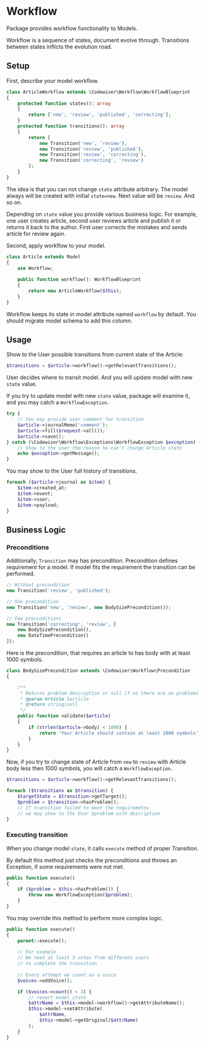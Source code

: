 # Workflow

Package provides workflow functionality to Models.

Workflow is a sequence of states, document evolve through. 
Transitions between states inflicts the evolution road.


## Setup

First, describe your model workflow.

```php
class ArticleWorkflow extends \Codewiser\Workflow\WorkflowBlueprint
{
    protected function states(): array
    {
        return ['new', 'review', 'published', 'correcting'];
    }
    protected function transitions(): array
    {
        return [
            new Transition('new', 'review'),
            new Transition('review', 'published'),
            new Transition('review', 'correcting'),
            new Transition('correcting', 'review')
        ];
    }
}
```

The idea is that you can not change `state` attribute arbitrary.
The model always will be created with initial `state=new`.
Next value will be `review`. And so on.

Depending on `state` value you provide various business logic.
For example, one user creates article, 
second user reviews article 
and publish it or returns it back to the author.
First user corrects the mistakes and sends article for review again.

Second, apply workflow to your model.

```php
class Article extends Model
{
    use Workflow;
    
    public function workflow(): WorkflowBlueprint
    {
        return new ArticleWorkflow($this);
    }
}
```

Workflow keeps its state in model attribute named `workflow` by default.
You should migrate model schema to add this column.

## Usage

Show to the User possible transitions from current state of the Article:

```php
$transitions = $article->workflow()->getRelevantTransitions();
```

User decides where to transit model. And you will update model with new `state` value.

If you try to update model with new `state` value, 
package will examine it, 
and you may catch a `WorkflowException`.

```php
try {
    // You may provide user comment for transition
    $article->journalMemo('comment');
    $article->fill($request->all());
    $article->save();
} catch (\Codewiser\Workflow\Exceptions\WorkflowException $exception) {
    // Show to the user the reason he can't change Article state
    echo $exception->getMessage();
}
```

You may show to the User full history of transitions.

```php
foreach ($article->journal as $item) {
    $item->created_at;
    $item->event;
    $item->user;
    $item->payload;
}

```

## Business Logic

### Preconditions

Additionally, `Transition` may has precondition. 
Precondition defines requirement for a model. If model fits the requirement the transition can be performed.

```php
// Without precondition
new Transition('review', 'published');

// One precondition
new Transition('new', 'review', new BodySizePrecondition());

// Few preconditions 
new Transition('correcting', 'review', [
    new BodySizePrecondition(),
    new DateTimePrecondition()
]); 
```

Here is the precondition, that requires an article to has body with at least 1000 symbols.

```php
class BodySizePrecondition extends \Codewiser\Workflow\Precondition
{

    /**
     * Returns problem description or null if no there are no problems
     * @param Article $article
     * @return string|null
     */
    public function validate($article)
    {
        if (strlen($article->body) < 1000) {
            return 'Your Article should contain at least 1000 symbols';
        }
    }
}
```

Now, if you try to change state of Article from `new` to `review` 
with Article body less then 1000 symbols, you will catch a `WorkflowException`.

```php
$transitions = $article->workflow()->getRelevantTransitions();

foreach ($transitions as $transition) {
    $targetState = $transition->getTarget();
    $problem = $transition->hasProblem(); 
    // If transition failed to meet the requiremetns 
    // we may show to the User $problem with description
}

```

### Executing transition

When you change model `state`, it calls `execute` method of proper Transition.

By default this method just checks the preconditions and throws an Exception, if some requirements were not met.

```php
public function execute()
{
    if ($problem = $this->hasProblem()) {
        throw new WorkflowException($problem);
    }
}
```

You may override this method to perform more complex logic.

```php
public function execute()
{
    parent::execute();
    
    // For example
    // We need at least 3 votes from different users 
    // to complete the transition
    
    // Every attempt we count as a voice
    $voices->addVoice();

    if ($voices->count() < 3) {
        // revert model state
        $attrName = $this->model->workflow()->getAttributeName();
        $this->model->setAttribute(
            $attrName,
            $this->model->getOriginal($attrName)
        );
    }
}
```